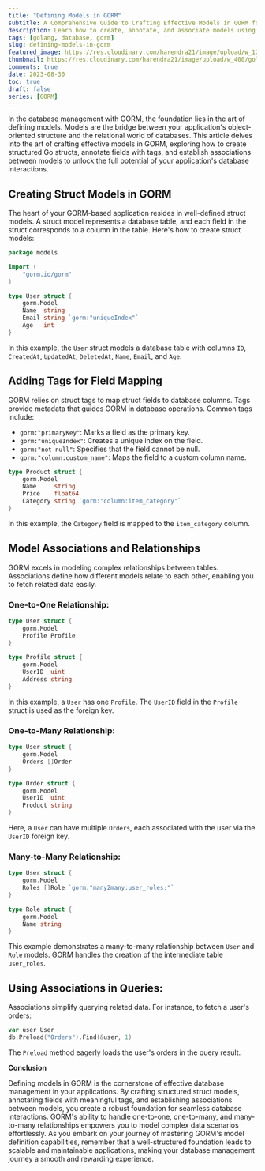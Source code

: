 ```yaml
---
title: "Defining Models in GORM"
subtitle: A Comprehensive Guide to Crafting Effective Models in GORM for Seamless Database Interaction
description: Learn how to create, annotate, and associate models using GORM for efficient and organized database management in your applications.
tags: [golang, database, gorm]
slug: defining-models-in-gorm
featured_image: https://res.cloudinary.com/harendra21/image/upload/w_1200/golangwithexample/learn-gorm_yqoeio.png
thumbnail: https://res.cloudinary.com/harendra21/image/upload/w_400/golangwithexample/learn-gorm_yqoeio.png
comments: true
date: 2023-08-30
toc: true
draft: false
series: [GORM]
---
```


In the database management with GORM, the foundation lies in the art of defining models. Models are the bridge between your application's object-oriented structure and the relational world of databases. This article delves into the art of crafting effective models in GORM, exploring how to create structured Go structs, annotate fields with tags, and establish associations between models to unlock the full potential of your application's database interactions.

## Creating Struct Models in GORM

The heart of your GORM-based application resides in well-defined struct models. A struct model represents a database table, and each field in the struct corresponds to a column in the table. Here's how to create struct models:

```go
package models

import (
    "gorm.io/gorm"
)

type User struct {
    gorm.Model
    Name  string
    Email string `gorm:"uniqueIndex"`
    Age   int
}
```

In this example, the `User` struct models a database table with columns `ID`, `CreatedAt`, `UpdatedAt`, `DeletedAt`, `Name`, `Email`, and `Age`.

## Adding Tags for Field Mapping

GORM relies on struct tags to map struct fields to database columns. Tags provide metadata that guides GORM in database operations. Common tags include:

- `gorm:"primaryKey"`: Marks a field as the primary key.
- `gorm:"uniqueIndex"`: Creates a unique index on the field.
- `gorm:"not null"`: Specifies that the field cannot be null.
- `gorm:"column:custom_name"`: Maps the field to a custom column name.

```go
type Product struct {
    gorm.Model
    Name     string
    Price    float64
    Category string `gorm:"column:item_category"`
}
```

In this example, the `Category` field is mapped to the `item_category` column.

## Model Associations and Relationships

GORM excels in modeling complex relationships between tables. Associations define how different models relate to each other, enabling you to fetch related data easily.

### One-to-One Relationship:

```go
type User struct {
    gorm.Model
    Profile Profile
}

type Profile struct {
    gorm.Model
    UserID  uint
    Address string
}
```

In this example, a `User` has one `Profile`. The `UserID` field in the `Profile` struct is used as the foreign key.

### One-to-Many Relationship:

```go
type User struct {
    gorm.Model
    Orders []Order
}

type Order struct {
    gorm.Model
    UserID  uint
    Product string
}
```

Here, a `User` can have multiple `Orders`, each associated with the user via the `UserID` foreign key.

### Many-to-Many Relationship:

```go
type User struct {
    gorm.Model
    Roles []Role `gorm:"many2many:user_roles;"`
}

type Role struct {
    gorm.Model
    Name string
}
```

This example demonstrates a many-to-many relationship between `User` and `Role` models. GORM handles the creation of the intermediate table `user_roles`.

## Using Associations in Queries:

Associations simplify querying related data. For instance, to fetch a user's orders:

```go
var user User
db.Preload("Orders").Find(&user, 1)
```

The `Preload` method eagerly loads the user's orders in the query result.

**Conclusion**

Defining models in GORM is the cornerstone of effective database management in your applications. By crafting structured struct models, annotating fields with meaningful tags, and establishing associations between models, you create a robust foundation for seamless database interactions. GORM's ability to handle one-to-one, one-to-many, and many-to-many relationships empowers you to model complex data scenarios effortlessly. As you embark on your journey of mastering GORM's model definition capabilities, remember that a well-structured foundation leads to scalable and maintainable applications, making your database management journey a smooth and rewarding experience.